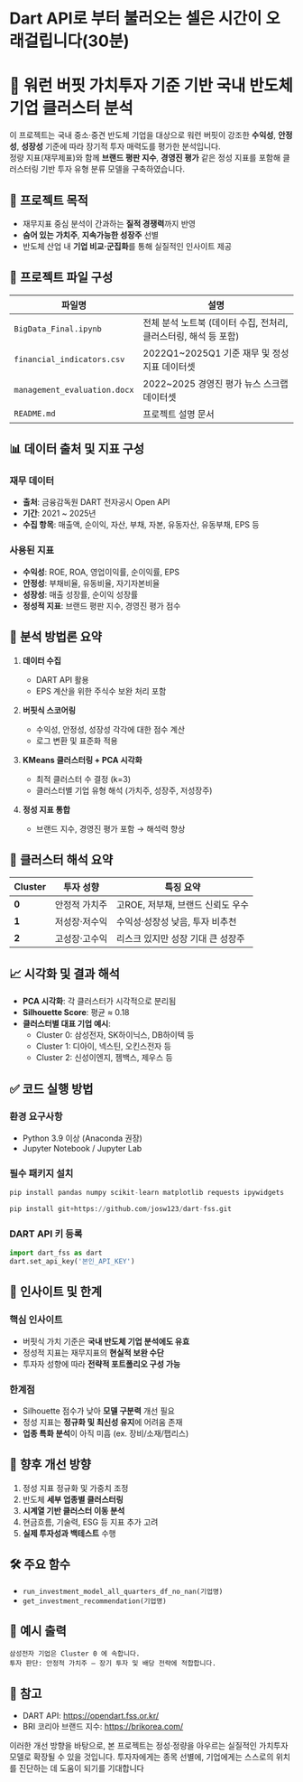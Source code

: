 # Dart API로 부터 불러오는 셀은 시간이 오래걸립니다(30분)

# 📘 워런 버핏 가치투자 기준 기반 국내 반도체 기업 클러스터 분석

이 프로젝트는 국내 중소·중견 반도체 기업을 대상으로 워런 버핏이 강조한 **수익성**, **안정성**, **성장성** 기준에 따라 장기적 투자 매력도를 평가한 분석입니다.  
정량 지표(재무제표)와 함께 **브랜드 평판 지수**, **경영진 평가** 같은 정성 지표를 포함해 클러스터링 기반 투자 유형 분류 모델을 구축하였습니다.

## 🎯 프로젝트 목적

- 재무지표 중심 분석이 간과하는 **질적 경쟁력**까지 반영
- **숨어 있는 가치주**, **지속가능한 성장주** 선별
- 반도체 산업 내 **기업 비교·군집화**를 통해 실질적인 인사이트 제공

## 📂 프로젝트 파일 구성

| 파일명                       | 설명                                                             |
| ---------------------------- | ---------------------------------------------------------------- |
| `BigData_Final.ipynb`        | 전체 분석 노트북 (데이터 수집, 전처리, 클러스터링, 해석 등 포함) |
| `financial_indicators.csv`   | 2022Q1~2025Q1 기준 재무 및 정성 지표 데이터셋                    |
| `management_evaluation.docx` | 2022~2025 경영진 평가 뉴스 스크랩 데이터셋                       |
| `README.md`                  | 프로젝트 설명 문서                                               |

## 📊 데이터 출처 및 지표 구성

### 재무 데이터

- **출처**: 금융감독원 DART 전자공시 Open API
- **기간**: 2021 ~ 2025년
- **수집 항목**: 매출액, 순이익, 자산, 부채, 자본, 유동자산, 유동부채, EPS 등

### 사용된 지표

- **수익성**: ROE, ROA, 영업이익률, 순이익률, EPS
- **안정성**: 부채비율, 유동비율, 자기자본비율
- **성장성**: 매출 성장률, 순이익 성장률
- **정성적 지표**: 브랜드 평판 지수, 경영진 평가 점수

## 🧠 분석 방법론 요약

1. **데이터 수집**

   - DART API 활용
   - EPS 계산을 위한 주식수 보완 처리 포함

2. **버핏식 스코어링**

   - 수익성, 안정성, 성장성 각각에 대한 점수 계산
   - 로그 변환 및 표준화 적용

3. **KMeans 클러스터링 + PCA 시각화**

   - 최적 클러스터 수 결정 (k=3)
   - 클러스터별 기업 유형 해석 (가치주, 성장주, 저성장주)

4. **정성 지표 통합**
   - 브랜드 지수, 경영진 평가 포함 → 해석력 향상

## 📌 클러스터 해석 요약

| Cluster | 투자 성향     | 특징 요약                         |
| ------- | ------------- | --------------------------------- |
| **0**   | 안정적 가치주 | 고ROE, 저부채, 브랜드 신뢰도 우수 |
| **1**   | 저성장·저수익 | 수익성·성장성 낮음, 투자 비추천   |
| **2**   | 고성장·고수익 | 리스크 있지만 성장 기대 큰 성장주 |

## 📈 시각화 및 결과 해석

- **PCA 시각화**: 각 클러스터가 시각적으로 분리됨
- **Silhouette Score**: 평균 ≈ 0.18
- **클러스터별 대표 기업 예시**:
  - Cluster 0: 삼성전자, SK하이닉스, DB하이텍 등
  - Cluster 1: 디아이, 넥스틴, 오킨스전자 등
  - Cluster 2: 신성이엔지, 젬백스, 제우스 등

## ✅ 코드 실행 방법

### 환경 요구사항

- Python 3.9 이상 (Anaconda 권장)
- Jupyter Notebook / Jupyter Lab

### 필수 패키지 설치

```python
pip install pandas numpy scikit-learn matplotlib requests ipywidgets

pip install git+https://github.com/josw123/dart-fss.git
```

### DART API 키 등록

```python
import dart_fss as dart
dart.set_api_key('본인_API_KEY')
```

## 🧭 인사이트 및 한계

### 핵심 인사이트

- 버핏식 가치 기준은 **국내 반도체 기업 분석에도 유효**
- 정성적 지표는 재무지표의 **현실적 보완 수단**
- 투자자 성향에 따라 **전략적 포트폴리오 구성 가능**

### 한계점

- Silhouette 점수가 낮아 **모델 구분력** 개선 필요
- 정성 지표는 **정규화 및 최신성 유지**에 어려움 존재
- **업종 특화 분석**이 아직 미흡 (ex. 장비/소재/팹리스)

## 🔮 향후 개선 방향

1. 정성 지표 정규화 및 가중치 조정
2. 반도체 **세부 업종별 클러스터링**
3. **시계열 기반 클러스터 이동 분석**
4. 현금흐름, 기술력, ESG 등 지표 추가 고려
5. **실제 투자성과 백테스트** 수행

## 🛠 주요 함수

- `run_investment_model_all_quarters_df_no_nan(기업명)`
- `get_investment_recommendation(기업명)`

## 📎 예시 출력

```text
삼성전자 기업은 Cluster 0 에 속합니다.
투자 판단: 안정적 가치주 – 장기 투자 및 배당 전략에 적합합니다.
```

## 👋 참고

- DART API: https://opendart.fss.or.kr/
- BRI 코리아 브랜드 지수: https://brikorea.com/

이러한 개선 방향을 바탕으로, 본 프로젝트는 정성·정량을 아우르는 실질적인 가치투자 모델로 확장될 수 있을 것입니다. 투자자에게는 종목 선별에, 기업에게는 스스로의 위치를 진단하는 데 도움이 되기를 기대합니다
